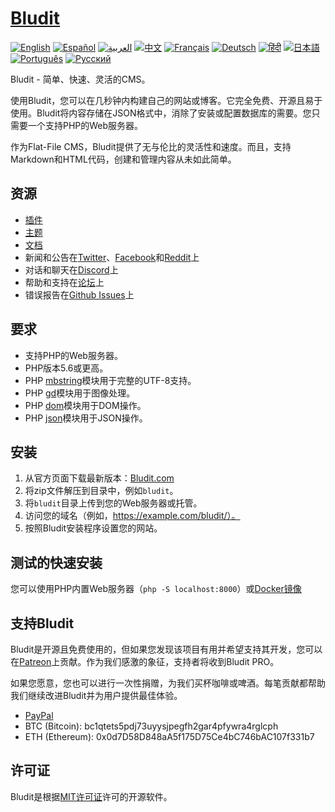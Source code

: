 # [Bludit](https://www.bludit.com/)

[![English](https://img.shields.io/badge/Language-English-blue.svg)](README.md)
[![Español](https://img.shields.io/badge/Language-Español-green.svg)](README.es.md)
[![العربية](https://img.shields.io/badge/Language-العربية-yellow.svg)](README.ar.md)
[![中文](https://img.shields.io/badge/Language-中文-red.svg)](README.zh.md)
[![Français](https://img.shields.io/badge/Language-Français-purple.svg)](README.fr.md)
[![Deutsch](https://img.shields.io/badge/Language-Deutsch-orange.svg)](README.de.md)
[![हिंदी](https://img.shields.io/badge/Language-हिंदी-lightblue.svg)](README.hi.md)
[![日本語](https://img.shields.io/badge/Language-日本語-pink.svg)](README.ja.md)
[![Português](https://img.shields.io/badge/Language-Português-darkgreen.svg)](README.pt.md)
[![Русский](https://img.shields.io/badge/Language-Русский-cyan.svg)](README.ru.md)

Bludit - 简单、快速、灵活的CMS。

使用Bludit，您可以在几秒钟内构建自己的网站或博客。它完全免费、开源且易于使用。Bludit将内容存储在JSON格式中，消除了安装或配置数据库的需要。您只需要一个支持PHP的Web服务器。

作为Flat-File CMS，Bludit提供了无与伦比的灵活性和速度。而且，支持Markdown和HTML代码，创建和管理内容从未如此简单。

## 资源

- [插件](https://plugins.bludit.com)
- [主题](https://themes.bludit.com)
- [文档](https://docs.bludit.com)
- 新闻和公告在[Twitter](https://twitter.com/bludit)、[Facebook](https://www.facebook.com/bluditcms)和[Reddit](https://www.reddit.com/r/bludit/)上
- 对话和聊天在[Discord](https://discord.gg/CFaXEdZWds)上
- 帮助和支持在[论坛](https://forum.bludit.org)上
- 错误报告在[Github Issues](https://github.com/bludit/bludit/issues)上

## 要求

- 支持PHP的Web服务器。
- PHP版本5.6或更高。
- PHP [mbstring](http://php.net/manual/en/book.mbstring.php)模块用于完整的UTF-8支持。
- PHP [gd](http://php.net/manual/en/book.image.php)模块用于图像处理。
- PHP [dom](http://php.net/manual/en/book.dom.php)模块用于DOM操作。
- PHP [json](http://php.net/manual/en/book.json.php)模块用于JSON操作。

## 安装

1. 从官方页面下载最新版本：[Bludit.com](https://www.bludit.com)
2. 将zip文件解压到目录中，例如`bludit`。
3. 将`bludit`目录上传到您的Web服务器或托管。
4. 访问您的域名（例如，https://example.com/bludit/）。
5. 按照Bludit安装程序设置您的网站。

## 测试的快速安装

您可以使用PHP内置Web服务器（`php -S localhost:8000`）或[Docker镜像](https://hub.docker.com/r/bludit/docker/)

## 支持Bludit

Bludit是开源且免费使用的，但如果您发现该项目有用并希望支持其开发，您可以在[Patreon](https://www.patreon.com/bePatron?c=921115&rid=2458860)上贡献。作为我们感激的象征，支持者将收到Bludit PRO。

如果您愿意，您也可以进行一次性捐赠，为我们买杯咖啡或啤酒。每笔贡献都帮助我们继续改进Bludit并为用户提供最佳体验。

- [PayPal](https://www.paypal.me/bludit/10)
- BTC (Bitcoin): bc1qtets5pdj73uyysjpegfh2gar4pfywra4rglcph
- ETH (Ethereum): 0x0d7D58D848aA5f175D75Ce4bC746bAC107f331b7

## 许可证

Bludit是根据[MIT许可证](https://tldrlegal.com/license/mit-license)许可的开源软件。
